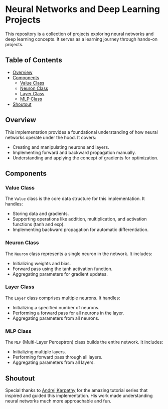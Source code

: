 # Neural Networks and Deep Learning Projects

This repository is a collection of projects exploring neural networks and deep learning concepts. It serves as a learning journey through hands-on projects.

## Table of Contents

- [Overview](#overview)
- [Components](#components)
  - [Value Class](#value-class)
  - [Neuron Class](#neuron-class)
  - [Layer Class](#layer-class)
  - [MLP Class](#mlp-class)
- [Shoutout](#shoutout)

## Overview

This implementation provides a foundational understanding of how neural networks operate under the hood. It covers:
- Creating and manipulating neurons and layers.
- Implementing forward and backward propagation manually.
- Understanding and applying the concept of gradients for optimization.

## Components

### Value Class

The `Value` class is the core data structure for this implementation. It handles:
- Storing data and gradients.
- Supporting operations like addition, multiplication, and activation functions (tanh and exp).
- Implementing backward propagation for automatic differentiation.

### Neuron Class

The `Neuron` class represents a single neuron in the network. It includes:
- Initializing weights and bias.
- Forward pass using the tanh activation function.
- Aggregating parameters for gradient updates.

### Layer Class

The `Layer` class comprises multiple neurons. It handles:
- Initializing a specified number of neurons.
- Performing a forward pass for all neurons in the layer.
- Aggregating parameters from all neurons.

### MLP Class

The `MLP` (Multi-Layer Perceptron) class builds the entire network. It includes:
- Initializing multiple layers.
- Performing forward pass through all layers.
- Aggregating parameters from all layers.

## Shoutout

Special thanks to [Andrej Karpathy](https://www.youtube.com/watch?v=VMj-3S1tku0&list=PLAqhIrjkxbuWI23v9cThsA9GvCAUhRvKZ&index=1) for the amazing tutorial series that inspired and guided this implementation. His work made understanding neural networks much more approachable and fun.
